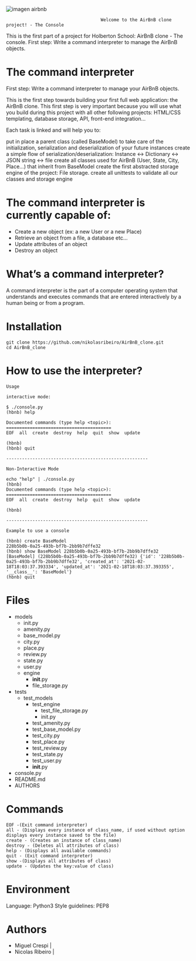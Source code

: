 ![imagen airbnb](https://holbertonintranet.s3.amazonaws.com/uploads/medias/2018/6/65f4a1dd9c51265f49d0.png?X-Amz-Algorithm=AWS4-HMAC-SHA256&X-Amz-Credential=AKIARDDGGGOUWMNL5ANN%2F20210218%2Fus-east-1%2Fs3%2Faws4_request&X-Amz-Date=20210218T195758Z&X-Amz-Expires=86400&X-Amz-SignedHeaders=host&X-Amz-Signature=08f094e55735d5c2e9fbb7d27c8af832033eb5e1efd5dd60dca43a81c4cfa575)

                                        Welcome to the AirBnB clone project! - The Console 

This is the first part of a project for Holberton School: AirBnB clone - The console. First step: Write a command interpreter to manage the AirBnB objects.

# The command interpreter

First step: Write a command interpreter to manage your AirBnB objects.

This is the first step towards building your first full web application: the AirBnB clone. This first step is very important because you will use what you build during this project with all other following projects: HTML/CSS templating, database storage, API, front-end integration…

Each task is linked and will help you to:

put in place a parent class (called BaseModel) to take care of the initialization, serialization and deserialization of your future instances
create a simple flow of serialization/deserialization: Instance <-> Dictionary <-> JSON string <-> file
create all classes used for AirBnB (User, State, City, Place…) that inherit from BaseModel
create the first abstracted storage engine of the project: File storage.
create all unittests to validate all our classes and storage engine

# The command interpreter is currently capable of:

* Create a new object (ex: a new User or a new Place)
* Retrieve an object from a file, a database etc…
* Update attributes of an object
* Destroy an object


# What’s a command interpreter?

A command interpreter is the part of a computer operating system that understands and executes commands that are entered interactively by a human being or from a program.

# Installation

    git clone https://github.com/nikolasribeiro/AirBnB_clone.git
    cd AirBnB_clone

# How to use the interpreter?

    Usage 
    
    interactive mode:

    $ ./console.py
    (hbnb) help

    Documented commands (type help <topic>):
    ========================================
    EOF  all  create  destroy  help  quit  show  update

    (hbnb)
    (hbnb) quit

    ------------------------------------------------------

    Non-Interactive Mode

    echo "help" | ./console.py
    (hbnb) 
    Documented commands (type help <topic>):
    ========================================
    EOF  all  create  destroy  help  quit  show  update

    (hbnb) 

    ------------------------------------------------------

    Example to use a console

    (hbnb) create BaseModel
    228b5b0b-0a25-493b-bf7b-2bb9b7dffe32
    (hbnb) show BaseModel 228b5b0b-0a25-493b-bf7b-2bb9b7dffe32
    [BaseModel] (228b5b0b-0a25-493b-bf7b-2bb9b7dffe32) {'id': '228b5b0b-0a25-493b-bf7b-2bb9b7dffe32', 'created_at': '2021-02-18T18:03:37.393334', 'updated_at': '2021-02-18T18:03:37.393355', '__class__': 'BaseModel'}
    (hbnb) quit



# Files

* models
    * init.py
    * amenity.py
    * base_model.py
    * city.py
    * place.py
    * review.py
    * state.py
    * user.py
    * engine
        * __init__.py
        * file_storage.py
* tests
    * test_models
        * test_engine
            * test_file_storage.py
            * init.py
        * test_amenity.py
        * test_base_model.py
        * test_city.py
        * test_place.py
        * test_review.py
        * test_state.py
        * test_user.py
        * __init__.py
* console.py
* README.md
* AUTHORS

# Commands

    EOF -(Exit command interpreter)
    all - (Displays every instance of class_name, if used without option displays every instance saved to the file)
    create - (Creates an instance of class_name)
    destroy - (Deletes all attributes of class)
    help - (Displays all available commands)
    quit - (Exit command interpreter)
    show -(Displays all attributes of class)
    update - (Updates the key:value of class)

# Environment

Language: Python3
Style guidelines: PEP8

# Authors

* Miguel Crespi |
* Nicolas Ribeiro |






